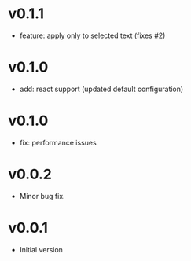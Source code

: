 # v0.1.1

* feature: apply only to selected text (fixes #2)

# v0.1.0

* add: react support (updated default configuration)

# v0.1.0
* fix: performance issues

# v0.0.2
* Minor bug fix.

# v0.0.1
* Initial version